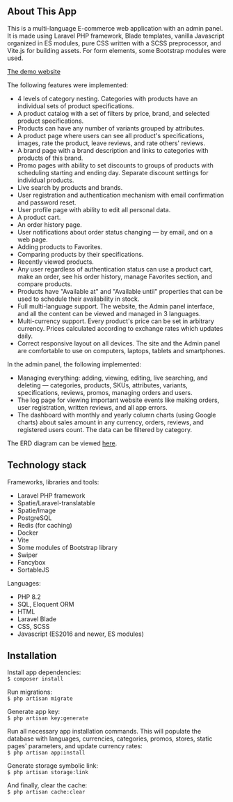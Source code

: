 ## About This App

This is a multi-language E-commerce web application with an admin panel. It is made using Laravel PHP framework, Blade templates, vanilla Javascript organized in ES modules, pure CSS written with a SCSS preprocessor, and Vite.js for building assets. For form elements, some Bootstrap modules were used.

[The demo website](https://eshop2.den15.dev)

The following features were implemented:

- 4 levels of category nesting. Categories with products have an individual sets of product specifications.
- A product catalog with a set of filters by price, brand, and selected product specifications.
- Products can have any number of variants grouped by attributes.
- A product page where users can see all product's specifications, images, rate the product, leave reviews, and rate others' reviews.
- A brand page with a brand description and links to categories with products of this brand.
- Promo pages with ability to set discounts to groups of products with scheduling starting and ending day. Separate discount settings for individual products.
- Live search by products and brands.
- User registration and authentication mechanism with email confirmation and password reset.
- User profile page with ability to edit all personal data.
- A product cart.
- An order history page.
- User notifications about order status changing — by email, and on a web page.
- Adding products to Favorites.
- Comparing products by their specifications.
- Recently viewed products.
- Any user regardless of authentication status can use a product cart, make an order, see his order history, manage Favorites section, and compare products.
- Products have "Available at" and "Available until" properties that can be used to schedule their availability in stock.
- Full multi-language support. The website, the Admin panel interface, and all the content can be viewed and managed in 3 languages.
- Multi-currency support. Every product's price can be set in arbitrary currency. Prices calculated according to exchange rates which updates daily.
- Correct responsive layout on all devices. The site and the Admin panel are comfortable to use on computers, laptops, tablets and smartphones.

In the admin panel, the following implemented:

- Managing everything: adding, viewing, editing, live searching, and deleting — categories, products, SKUs, attributes, variants, specifications, reviews, promos, managing orders and users.
- The log page for viewing important website events like making orders, user registration, written reviews, and all app errors.
- The dashboard with monthly and yearly column charts (using Google charts) about sales amount in any currency, orders, reviews, and registered users count. The data can be filtered by category.

The ERD diagram can be viewed [here](https://dbdiagram.io/d/Eshop2-65dc93615cd0412774d47280).


## Technology stack

Frameworks, libraries and tools:

- Laravel PHP framework
- Spatie/Laravel-translatable
- Spatie/Image
- PostgreSQL
- Redis (for caching)
- Docker
- Vite
- Some modules of Bootstrap library
- Swiper
- Fancybox
- SortableJS

Languages:

- PHP 8.2
- SQL, Eloquent ORM
- HTML
- Laravel Blade
- CSS, SCSS
- Javascript (ES2016 and newer, ES modules)


## Installation

Install app dependencies:\
`$ composer install`

Run migrations:\
`$ php artisan migrate`

Generate app key:\
`$ php artisan key:generate`

Run all necessary app installation commands. This will populate the database with languages, currencies, categories, promos, stores, static pages' parameters, and update currency rates:\
`$ php artisan app:install`

Generate storage symbolic link:\
`$ php artisan storage:link`

And finally, clear the cache:\
`$ php artisan cache:clear`